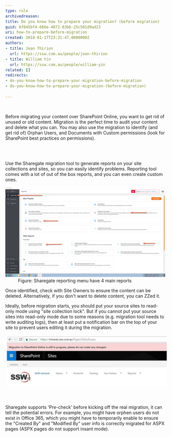 ```yaml
---
type: rule
archivedreason: 
title: Do you know how to prepare your migration? (before migration)
guid: 6f045bf4-666e-4072-83bb-25c501d9ad23
uri: how-to-prepare-before-migration
created: 2018-01-17T23:31:47.0000000Z
authors:
- title: Jean Thirion
  url: https://ssw.com.au/people/jean-thirion
- title: William Yin
  url: https://ssw.com.au/people/william-yin
related: []
redirects:
- do-you-know-how-to-prepare-your-migration-before-migration
- do-you-know-how-to-prepare-your-migration-(before-migration)

---
```



​<p>Before migrating your content over SharePoint Online, you want to get rid of unused or old content. Migration is the perfect time to audit your content and delete what you can. You may also use the migration to identify (and get rid of) Orphan Users, and Documents with Custom permissions (look for SharePoint best practices on permissions).<br></p>
<br><excerpt class='endintro'></excerpt><br>
<p>Use the Sharegate migration tool to generate reports on your site collections and sites, so you can easily identify problems. Reporting tool comes with a lot of out of the box reports, and you can even create custom ones.<br></p><dl class="image"><dt><img src="sharegate-4-main-reports.png" alt="sharegate-4-main-reports.png" style="width:750px;" />​​​<br></dt><dd>Figure: Sharegate reporting menu have 4 main reports</dd></dl><p>Once identified, check with Site Owners to ensure the content can be deleted. Alternatively, if you don't want to delete content, you can ZZed it.​​<br></p><p>Ideally, before migration starts, you should put your source sites to read-only mode using "site collection lock". But if you cannot put your source sites into read-only mode due to some reasons (e.g. migration tool needs to write auditing logs), then at least put a notification bar on the top of your site to prevent users editing it during the migration.<br></p><dl class="ssw15-rteElement-ImageArea"><img src="migration_notification_bar.jpg" alt="migration_notification_bar.jpg" style="margin:5px;width:743px;" /></dl><p><br></p><p>Sharegate supports 'Pre-check' before kicking off the real migration, it can tell the potential errors. For example, you might have orphen users do not exist in Office 365, which you might have to temporarily enable to ensure the "Created By" and "Modified By" user info is correctly migrated for ASPX pages (ASPX pages do not support insant mode).<br></p>


